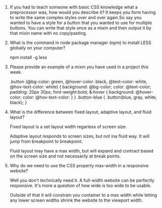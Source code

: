 1. If you had to teach someone with basic CSS knowledge what a preprocessor was, how would you describe it?
    It keeps you form having to write the same complex styles over and over again.So say you wanted to have a style for a button that you wanted to use for multiple buttons. You can write that style once as a mixin and then output it by that mixin name with no copy/pasting.
2. What is the command in node package manager (npm) to install LESS globally on your computer?

    npm install -g less

3. Please provide an example of a mixin you have used in a project this week.

    .button (@bg-color: green, @hover-color: black, @text-color: white, @hov-text-color: white) {
        background: @bg-color;
        color: @text-color;
        padding: 20px 30px;
        font-weight:bold;
        &:hover {
            background: @hover-color;
            color: @hov-text-color:
        }
    }
    .button-blue {
        .button(blue, gray, white, black);
    }

4. What is the difference between fixed layout, adaptive layout, and fluid layout?

    Fixed layout is a set layout width regarless of screen size. 
    
    Adaptive layout responds to screen sizes, but not ina  fluid way. It will jump from breakpoint to breakpoint.  

    Fluid layout may have a max width, but will expand and contract based on the screen size and not necessarily at break points.

5. Why do we need to use the CSS property max-width in a responsive website?

    Well you don't technically need it. A full-width website can be perfectly responsive. It's more a question of how wide is too wide to be usable.

    Outside of that it will constrain you container to a max width while letting any lower screen widths shrink the website to the viewport width.